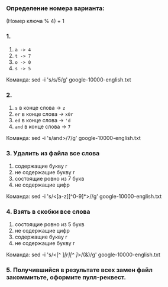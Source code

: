 ### Определение номера варианта:

(Номер ключа % 4) + 1

### 1.
1) `a -> 4`
2) `t -> 7`
3) `o -> 0`
4) `s -> 5`

Команда: sed -i 's/s/5/g' google-10000-english.txt  

### 2.
1) `s` в конце слова -> `z`
2) `er` в конце слова -> `x0r`
3) `ed` в конце слова -> `'d`
4) `and` в конце слова -> `7`

Команда: sed -i 's/and\>/7/g' google-10000-english.txt

### 3. Удалить из файла все слова
1) содержащие букву r
2) не содержащие букву r
3) состоящие ровно из 7 букв
4) не содержащие цифр

Команда: sed -i 's/\<[a-z][^0-9]*\>//g' google-10000-english.txt

### 4. Взять в скобки все слова
1) состоящие ровно из 5 букв
2) не содержащие цифр
3) содержащие букву r
4) не содержащие букву r

Команда: sed -i 's/\<[^ ]*[r][^ ]*\>/(&)/g' google-10000-english.txt

### 5. Получившийся в результате всех замен файл закоммитьте, оформите пулл-реквест.
